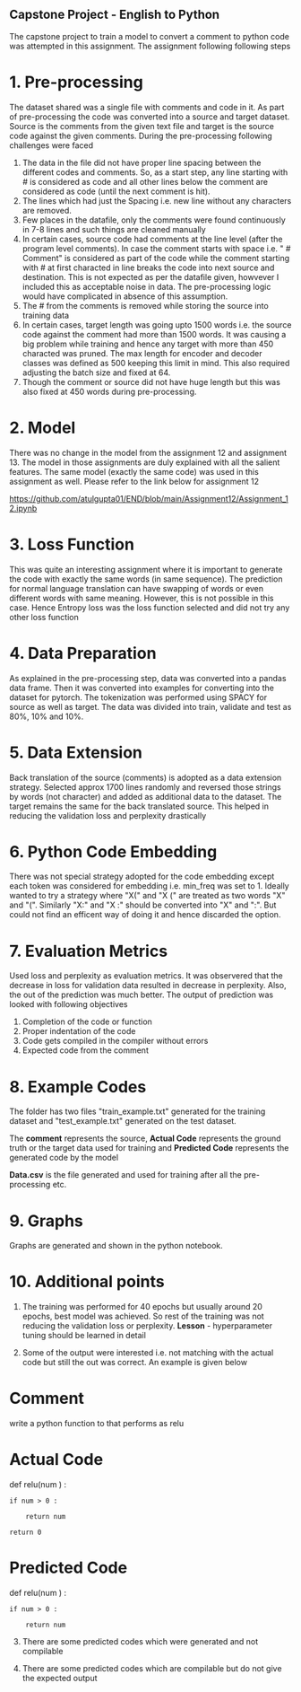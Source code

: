 ## Capstone Project - English to Python

The capstone project to train a model to convert a comment to python code was attempted in this assignment. The assignment following following steps

# 1. Pre-processing

The dataset shared was a single file with comments and code in it. As part of pre-processing the code was converted into a source and target dataset. Source is the comments from the given text file and target is the source code against the given comments. During the pre-processing following challenges were faced

1. The data in the file did not have proper line spacing between the different codes and comments. So, as a start step, any line starting with # is considered as code and all other lines below the comment are considered as code (until the next comment is hit).
2. The lines which had just the Spacing i.e. new line without any characters are removed.
3. Few places in the datafile, only the comments were found continuously in 7-8 lines and such things are cleaned manually
4. In certain cases, source code had comments at the line level (after the program level comments). In case the comment starts with space i.e. "    # Comment" is considered as part of the code while the comment starting with # at first characted in line breaks the code into next source and destination. This is not expected as per the datafile given, howvever I included this as acceptable noise in data. The pre-processing logic would have complicated in absence of this assumption.
5. The # from the comments is removed while storing the source into training data
6. In certain cases, target length was going upto 1500 words i.e. the source code against the comment had more than 1500 words. It was causing a big problem while training and hence any target with more than 450 characted was pruned. The max length for encoder and decoder classes was defined as 500 keeping this limit in mind. This also required adjusting the batch size and fixed at 64.
7. Though the comment or source did not have huge length but this was also fixed at 450 words during pre-processing.

# 2. Model

There was no change in the model from the assignment 12 and assignment 13. The model in those assignments are duly explained with all the salient features. The same model (exactly the same code) was used in this assignment as well. Please refer to the link below for assignment 12

https://github.com/atulgupta01/END/blob/main/Assignment12/Assignment_12.ipynb

# 3. Loss Function

This was quite an interesting assignment where it is important to generate the code with exactly the same words (in same sequence). The prediction for normal language translation can have swapping of words or even different words with same meaning. However, this is not possible in this case. Hence Entropy loss was the loss function selected and did not try any other loss function

# 4. Data Preparation

As explained in the pre-processing step, data was converted into a pandas data frame. Then it was converted into examples for converting into the dataset for pytorch. The tokenization was performed using SPACY for source as well as target. The data was divided into train, validate and test as 80%, 10% and 10%.

# 5. Data Extension

Back translation of the source (comments) is adopted as a data extension strategy. Selected approx 1700 lines randomly and reversed those strings by words (not character) and added as additional data to the dataset. The target remains the same for the back translated source. This helped in reducing the validation loss and perplexity drastically

# 6. Python Code Embedding

There was not special strategy adopted for the code embedding except each token was considered for embedding i.e. min_freq was set to 1. Ideally wanted to try a strategy where "X(" and "X (" are treated as two words "X" and "(". Similarly "X:" and "X :" should be converted into "X" and ":". But could not find an efficent way of doing it and hence discarded the option.

# 7. Evaluation Metrics

Used loss and perplexity as evaluation metrics. It was observered that the decrease in loss for validation data resulted in decrease in perplexity. Also, the out of the prediction was much better. The output of prediction was looked with following objectives

1. Completion of the code or function
2. Proper indentation of the code
3. Code gets compiled in the compiler without errors
4. Expected code from the comment

# 8. Example Codes

The folder has two files "train_example.txt" generated for the training dataset and "test_example.txt" generated on the test dataset. 

The **comment** represents the source, **Actual Code** represents the ground truth or the target data used for training and **Predicted Code** represents the generated code by the model

**Data.csv** is the file generated and used for training after all the pre-processing etc.

# 9. Graphs

Graphs are generated and shown in the python notebook.

# 10. Additional points

1. The training was performed for 40 epochs but usually around 20 epochs, best model was achieved. So rest of the training was not reducing the validation loss or perplexity. 
**Lesson** - hyperparameter tuning should be learned in detail

2. Some of the output were interested i.e. not matching with the actual code but still the out was correct. An example is given below

# Comment

write a python function to that performs as relu

# Actual Code

def relu(num ) : 

    if num > 0 : 
    
        return num 
        
    return 0

# Predicted Code

def relu(num ) : 

    if num > 0 : 
    
        return num

3. There are some predicted codes which were generated and not compilable

4. There are some predicted codes which are compilable but do not give the expected output 
